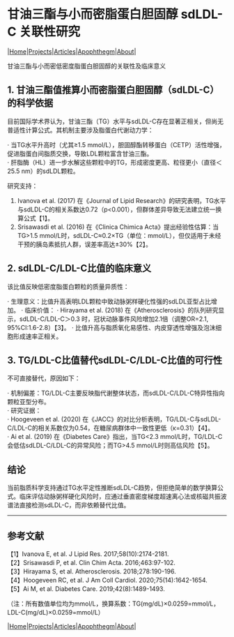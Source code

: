 # 甘油三酯与小而密脂蛋白胆固醇 sdLDL-C 关联性研究

|[Home](/README.md)|[Projects](/projects.md)|[Articles](/articles.md)|[Apophthegm](/apophthegm.md)|[About](/about.md)|

甘油三酯与小而密低密度脂蛋白胆固醇的关联性及临床意义

## 1. 甘油三酯值推算小而密脂蛋白胆固醇（sdLDL-C）的科学依据    

目前国际学术界认为，甘油三酯（TG）水平与sdLDL-C存在显著正相关，但尚无普适性计算公式。其机制主要涉及脂蛋白代谢动力学：    

· 当TG水平升高时（尤其≥1.5 mmol/L），胆固醇酯转移蛋白（CETP）活性增强，促进脂蛋白间脂质交换，导致LDL颗粒富含甘油三酯。    
· 肝脂酶（HL）进一步水解这些颗粒中的TG，形成密度更高、粒径更小（直径＜25.5 nm）的sdLDL颗粒。    

研究支持：

1. Ivanova et al. (2017) 在《Journal of Lipid Research》的研究表明，TG水平与sdLDL-C的相关系数达0.72（p<0.001），但群体差异导致无法建立统一换算公式【1】。    
2. Srisawasdi et al. (2016) 在《Clinica Chimica Acta》提出经验性估算：当TG>1.5 mmol/L时，sdLDL-C≈0.2×TG（单位：mmol/L），但仅适用于未经干预的胰岛素抵抗人群，误差率高达±30%【2】。    

## 2. sdLDL-C/LDL-C比值的临床意义

该比值反映低密度脂蛋白颗粒的质量异质性：

· 生理意义：比值升高表明LDL颗粒中致动脉粥样硬化性强的sdLDL亚型占比增加。
· 临床价值：
  · Hirayama et al. (2018) 在《Atherosclerosis》的队列研究显示，sdLDL-C/LDL-C＞0.3 时，冠状动脉事件风险增加2.1倍（调整OR=2.1, 95%CI:1.6-2.8）【3】。
  · 比值升高与脂质氧化易感性、内皮穿透性增强及泡沫细胞形成速率正相关。

## 3. TG/LDL-C比值替代sdLDL-C/LDL-C比值的可行性

不可直接替代，原因如下：

· 机制偏差：TG/LDL-C主要反映脂代谢整体状态，而sdLDL-C/LDL-C特异性指向颗粒亚型分布。    
· 研究证据：    
  · Hoogeveen et al. (2020) 在《JACC》的对比分析表明，TG/LDL-C与sdLDL-C/LDL-C的相关系数仅为0.54，在糖尿病群体中一致性更低（κ=0.31）【4】。    
  · Ai et al. (2019) 在《Diabetes Care》指出，当TG<2.3 mmol/L时，TG/LDL-C会低估sdLDL-C/LDL-C的异常风险；而TG>4.5 mmol/L时则高估风险【5】。    

## 结论

当前脂质科学支持通过TG水平定性推断sdLDL-C趋势，但拒绝简单的数学换算公式。临床评估动脉粥样硬化风险时，应通过垂直密度梯度超速离心法或核磁共振波谱法直接检测sdLDL-C，而非依赖替代比值。

---

## 参考文献    
【1】Ivanova E, et al. J Lipid Res. 2017;58(10):2174-2181.    
【2】Srisawasdi P, et al. Clin Chim Acta. 2016;463:97-102.    
【3】Hirayama S, et al. Atherosclerosis. 2018;278:190-196.    
【4】Hoogeveen RC, et al. J Am Coll Cardiol. 2020;75(14):1642-1654.    
【5】Ai M, et al. Diabetes Care. 2019;42(8):1489-1493.    

（注：所有数值单位均为mmol/L，换算系数：TG(mg/dL)×0.0259=mmol/L，LDL-C(mg/dL)×0.0259=mmol/L）

|[Home](/README.md)|[Projects](/projects.md)|[Articles](/articles.md)|[Apophthegm](/apophthegm.md)|[About](/about.md)|